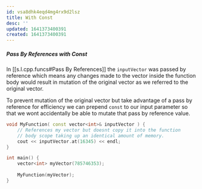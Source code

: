 ```yaml
---
id: vsa8dhk4eqd4mg4rx9d2lsz
title: With Const
desc: ''
updated: 1641373400391
created: 1641373400391
---
```



##### Pass By References with Const

In [[s.l.cpp.funcs#Pass By References]] the `inputVector` was passed by reference which means any changes made to the vector inside the function body would result in mutation of the original vector as we referred to the original vector.

To prevent mutation of the original vector but take advantage of a pass by reference for efficiency we can prepend `const` to our input parameter so that we wont accidentally be able to mutate that pass by reference value.

```cpp
void MyFunction( const vector<int>& inputVector ) {
	// References my vector but doesnt copy it into the function
	// body scope taking up an identical amount of memory.
	cout << inputVector.at(16345) << endl;
}

int main() {
	vector<int> myVector(785746353);
	
	MyFunction(myVector);
}
```

